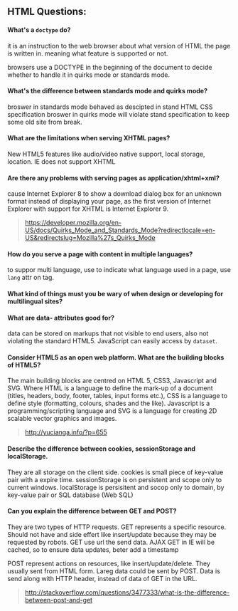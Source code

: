 ## HTML Questions:

#### What's a `doctype` do?
it is an instruction to the web browser about what version of HTML the page is written in. meaning what feature is supported or not.

browsers use a DOCTYPE in the beginning of the document to decide whether to handle it in quirks mode or standards mode.

#### What's the difference between standards mode and quirks mode?
broswer in standards mode behaved as descipted in stand HTML CSS specification
broswer in quirks mode will violate stand specification to keep some old site from break. 

#### What are the limitations when serving XHTML pages?
New HTML5 features like audio/video native support, local storage, location. 
IE does not support XHTML

#### Are there any problems with serving pages as application/xhtml+xml?
cause Internet Explorer 8 to show a download dialog box for an unknown format instead of displaying your page, as the first version of Internet Explorer with support for XHTML is Internet Explorer 9.
> https://developer.mozilla.org/en-US/docs/Quirks_Mode_and_Standards_Mode?redirectlocale=en-US&redirectslug=Mozilla%27s_Quirks_Mode


#### How do you serve a page with content in multiple languages?
to suppor multi language, use <meta charset="utf-8">
to indicate what language used in a page, use `lang` attr on tag.

#### What kind of things must you be wary of when design or developing for multilingual sites?

#### What are data- attributes good for?
data can be stored on markups that not visible to end users, also not violating the standard HTML5.
JavaScript can easily access by `dataset`.

#### Consider HTML5 as an open web platform. What are the building blocks of HTML5?
The main building blocks are centred on HTML 5, CSS3, Javascript and SVG. Where HTML is a language to define the mark-up of a document (titles, headers, body, footer, tables, input forms etc.), CSS is a language to define style (formatting, colours, shades and the like). Javascript is a programming/scripting language and SVG is a language for creating 2D scalable vector graphics and images.
> http://yucianga.info/?p=655

#### Describe the difference between cookies, sessionStorage and localStorage.
They are all storage on the client side.
cookies is small piece of key-value pair with a expire time.
sessionStorage is on persistent and scope only to current windows.
localStorage is persisitent and socop only to domain, by key-value pair or SQL database (Web SQL)

#### Can you explain the difference between GET and POST?
They are two types of HTTP requests.
GET represents a specific resource. Should not have and side effert like insert/update because they may be requested by robots. GET use url the send data. AJAX GET in IE will be cached, so to ensure data updates, beter add a timestamp

POST represent actions on resources, like insert/update/delete. They usually sent from HTML form. Lareg data could be sent by POST. Data is send along with HTTP header, instead of data of GET in the URL.

> http://stackoverflow.com/questions/3477333/what-is-the-difference-between-post-and-get

